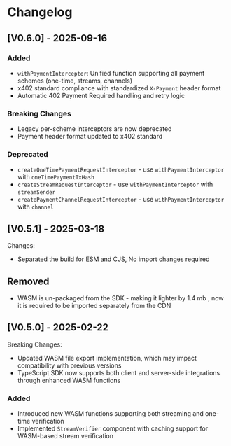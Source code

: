 # Changelog

## [V0.6.0] - 2025-09-16

### Added

- `withPaymentInterceptor`: Unified function supporting all payment schemes (one-time, streams, channels)
- x402 standard compliance with standardized `X-Payment` header format
- Automatic 402 Payment Required handling and retry logic

### Breaking Changes

- Legacy per-scheme interceptors are now deprecated
- Payment header format updated to x402 standard

### Deprecated

- `createOneTimePaymentRequestInterceptor` - use `withPaymentInterceptor` with `oneTimePaymentTxHash`
- `createStreamRequestInterceptor` - use `withPaymentInterceptor` with `streamSender`
- `createPaymentChannelRequestInterceptor` - use `withPaymentInterceptor` with `channel`

## [V0.5.1] - 2025-03-18

Changes:

- Separated the build for ESM and CJS, No import changes required

## Removed

- WASM is un-packaged from the SDK - making it lighter by 1.4 mb , now it is required to be imported separately from the CDN

## [V0.5.0] - 2025-02-22

Breaking Changes:

- Updated WASM file export implementation, which may impact compatibility with previous versions
- TypeScript SDK now supports both client and server-side integrations through enhanced WASM functions

### Added

- Introduced new WASM functions supporting both streaming and one-time verification
- Implemented `StreamVerifier` component with caching support for WASM-based stream verification
